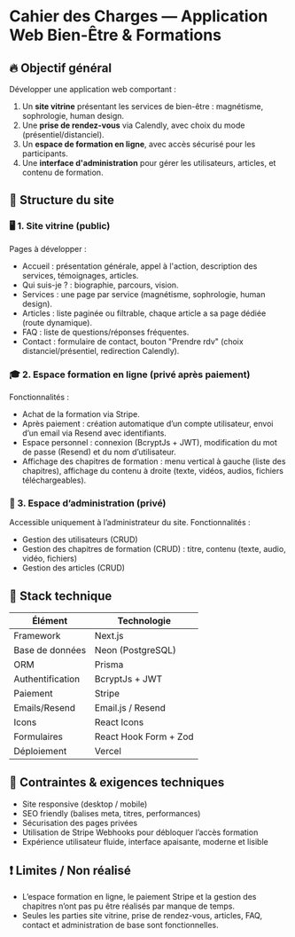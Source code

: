 # Cahier des Charges — Application Web Bien-Être & Formations

## 🔥 Objectif général

Développer une application web comportant :

1. Un **site vitrine** présentant les services de bien-être : magnétisme, sophrologie, human design.
2. Une **prise de rendez-vous** via Calendly, avec choix du mode (présentiel/distanciel).
3. Un **espace de formation en ligne**, avec accès sécurisé pour les participants.
4. Une **interface d'administration** pour gérer les utilisateurs, articles, et contenu de formation.

## 🧭 Structure du site

### 🖥️ 1. Site vitrine (public)

Pages à développer :

- Accueil : présentation générale, appel à l'action, description des services, témoignages, articles.
- Qui suis-je ? : biographie, parcours, vision.
- Services : une page par service (magnétisme, sophrologie, human design).
- Articles : liste paginée ou filtrable, chaque article a sa page dédiée (route dynamique).
- FAQ : liste de questions/réponses fréquentes.
- Contact : formulaire de contact, bouton "Prendre rdv" (choix distanciel/présentiel, redirection Calendly).

### 🎓 2. Espace formation en ligne (privé après paiement)

Fonctionnalités :

- Achat de la formation via Stripe.
- Après paiement : création automatique d’un compte utilisateur, envoi d’un email via Resend avec identifiants.
- Espace personnel : connexion (BcryptJs + JWT), modification du mot de passe (Resend) et du nom d’utilisateur.
- Affichage des chapitres de formation : menu vertical à gauche (liste des chapitres), affichage du contenu à droite (texte, vidéos, audios, fichiers téléchargeables).

### 🔐 3. Espace d’administration (privé)

Accessible uniquement à l’administrateur du site.
Fonctionnalités :

- Gestion des utilisateurs (CRUD)
- Gestion des chapitres de formation (CRUD) : titre, contenu (texte, audio, vidéo, fichiers)
- Gestion des articles (CRUD)

## 🧱 Stack technique

| Élément          | Technologie           |
| ---------------- | --------------------- |
| Framework        | Next.js               |
| Base de données  | Neon (PostgreSQL)     |
| ORM              | Prisma                |
| Authentification | BcryptJs + JWT        |
| Paiement         | Stripe                |
| Emails/Resend    | Email.js / Resend     |
| Icons            | React Icons           |
| Formulaires      | React Hook Form + Zod |
| Déploiement      | Vercel                |

## 📌 Contraintes & exigences techniques

- Site responsive (desktop / mobile)
- SEO friendly (balises meta, titres, performances)
- Sécurisation des pages privées
- Utilisation de Stripe Webhooks pour débloquer l’accès formation
- Expérience utilisateur fluide, interface apaisante, moderne et lisible

## ❗ Limites / Non réalisé

- L’espace formation en ligne, le paiement Stripe et la gestion des chapitres n’ont pas pu être réalisés par manque de temps.
- Seules les parties site vitrine, prise de rendez-vous, articles, FAQ, contact et administration de base sont fonctionnelles.
